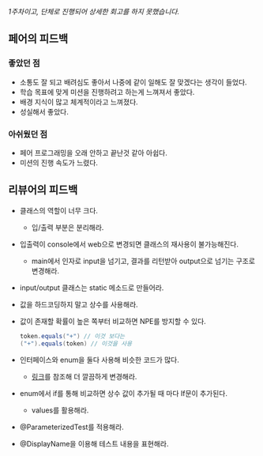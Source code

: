 *1주차이고, 단체로 진행되어 상세한 회고를 하지 못했습니다.*



## 페어의 피드백

### **좋았던 점**

- 소통도 잘 되고 배려심도 좋아서 나중에 같이 일해도 잘 맞겠다는 생각이 들었다.
- 학습 목표에 맞게 미션을 진행하려고 하는게 느껴져서 좋았다.
- 배경 지식이 많고 체계적이라고 느껴졌다.
- 성실해서 좋았다.



### **아쉬웠던 점**

- 페어 프로그래밍을 오래 안하고 끝난것 같아 아쉽다.
- 미션의 진행 속도가 느렸다.



## 리뷰어의 피드백

- 클래스의 역할이 너무 크다.
  
    - 입/출력 부분은 분리해라.
- 입출력이 console에서 web으로 변경되면 클래스의 재사용이 불가능해진다.
  
    - main에서 인자로 input을 넘기고, 결과를 리턴받아 output으로 넘기는 구조로 변경해라.
- input/output 클래스는 static 메소드로 만들어라.
- 값을 하드코딩하지 말고 상수를 사용해라.
- 값이 존재할 확률이 높은 쪽부터 비교하면 NPE를 방지할 수 있다.
    ```java
    token.equals("+") // 이것 보다는
    ("+").equals(token) // 이것을 사용
    ```
    
- 인터페이스와 enum을 둘다 사용해 비슷한 코드가 많다.
  
    - [링크](http://woowabros.github.io/tools/2017/07/10/java-enum-uses.html)를 참조해 더 깔끔하게 변경해라.
- enum에서 if를 통해 비교하면 상수 값이 추가될 때 마다 If문이 추가된다.
  
    - values를 활용해라.
- @ParameterizedTest를 적용해라.
- @DisplayName을 이용해 테스트 내용을 표현해라.
